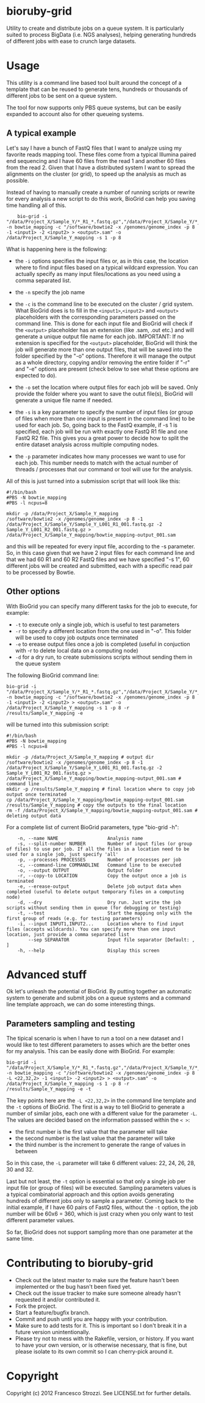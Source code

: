 bioruby-grid
============

Utility to create and distribute jobs on a queue system. It is particularly suited to process BigData (i.e. NGS analyses), helping generating hundreds of different jobs with ease to crunch large datasets.

Usage
=====

This utility is a command line based tool built around the concept of a template that can be reused to generate tens, hundreds or thousands of different jobs to be sent on a queue system.

The tool for now supports only PBS queue systems, but can be easily expanded to account also for other queueing systems.

A typical example 
-----------------

Let's say I have a bunch of FastQ files that I want to analyze using my favorite reads mapping tool. These files come from a typical Illumina paired end sequencing and I have 60 files from the read 1 and another 60 files from the read 2. Given that I have a distributed system I want to spread the alignments on the cluster (or grid), to speed up the analysis as much as possible. 

Instead of having to manually create a number of running scripts or rewrite for every analysis a new script to do this work, BioGrid can help you saving time handling all of this.

```shell
	bio-grid -i "/data/Project_X/Sample_Y/*_R1_*.fastq.gz","/data/Project_X/Sample_Y/*_R2_*.fastq.gz" -n bowtie_mapping -c "/software/bowtie2 -x /genomes/genome_index -p 8 -1 <input1> -2 <input2> > <output>.sam" -o /data/Project_X/Sample_Y_mapping -s 1 -p 8	
```

What is happening here is the following:

* the ```-i``` options specifies the input files or, as in this case, the location where to find input files based on a typical wildcard expression. You can actually specify as many input files/locations as you need using a comma separated list.
* the ```-n``` specify the job name
* the ```-c``` is the command line to be executed on the cluster / grid system. What BioGrid does is to fill in the ```<input1>```,```<input2>``` and ```<output>``` placeholders with the corresponding parameters passed on the command line. This is done for each input file and BioGrid will check if the ```<output>``` placeholder has an extension (like .sam, .out etc.) and will generate a unique output file name for each job. IMPORTANT: If no extension is specified for the ```<output>``` placeholder, BioGrid will think the job will generate more than one output files, that will be saved into the folder specified by the "-o" options. Therefore it will manage the output as a whole directory, copying and/or removing the entire folder if "-r" and "-e" options are present (check below to see what these options are expected to do).

* the ```-o``` set the location where output files for each job will be saved. Only provide the folder where you want to save the outut file(s), BioGrid will generate a unique file name if needed.
* the ```-s``` is a key parameter to specify the number of input files (or group of files when more than one input is present in the command line) to be used for each job. So, going back to the FastQ example, if -s 1 is specified, each job will be run with exactly one FastQ R1 file and one FastQ R2 file. This gives you a great power to decide how to split the entire dataset analysis across multiple computing nodes.
* the ```-p``` parameter indicates how many processes we want to use for each job. This number needs to match with the actual number of threads / processes that our command or tool will use for the analysis.

All of this is just turned into a submission script that will look like this:

```shell
#!/bin/bash
#PBS -N bowtie_mapping
#PBS -l ncpus=8

mkdir -p /data/Project_X/Sample_Y_mapping
/software/bowtie2 -x /genomes/genome_index -p 8 -1 /data/Project_X/Sample_Y/Sample_Y_L001_R1_001.fastq.gz -2 Sample_Y_L001_R2_001.fastq.gz > /data/Project_X/Sample_Y_mapping/bowtie_mapping-output_001.sam
```

and this will be repeated for every input file, according to the -s parameter. So, in this case given that we have 2 input files for each command line and that we had 60 R1 and 60 R2 FastQ files and we have specified "-s 1", 60 different jobs will be created and submitted, each with a specific read pair to be processed by Bowtie.

Other options
-------------

With BioGrid you can specify many different tasks for the job to execute, for example:

* ```-t``` to execute only a single job, which is useful to test parameters
* ```-r``` to specify a different location from the one used in "-o". This folder will be used to copy job outputs once terminated
* ```-e``` to erease output files once a job is completed (useful in conjuction with -r to delete local data on a computing node)
* ```-d``` for a dry run, to create submissions scripts without sending them in the queue system

The following BioGrid command line:

```shell
bio-grid -i "/data/Project_X/Sample_Y/*_R1_*.fastq.gz","/data/Project_X/Sample_Y/*_R2_*.fastq.gz" -n bowtie_mapping -c "/software/bowtie2 -x /genomes/genome_index -p 8 -1 <input1> -2 <input2> > <output>.sam" -o /data/Project_X/Sample_Y_mapping -s 1 -p 8 -r /results/Sample_Y_mapping -e
```

will be turned into this submission script:

```shell
#!/bin/bash
#PBS -N bowtie_mapping
#PBS -l ncpus=8

mkdir -p /data/Project_X/Sample_Y_mapping # output dir
/software/bowtie2 -x /genomes/genome_index -p 8 -1 /data/Project_X/Sample_Y/Sample_Y_L001_R1_001.fastq.gz -2 Sample_Y_L001_R2_001.fastq.gz > /data/Project_X/Sample_Y_mapping/bowtie_mapping-output_001.sam # command line
mkdir -p /results/Sample_Y_mapping # final location where to copy job output once terminated
cp /data/Project_X/Sample_Y_mapping/bowtie_mapping-output_001.sam /results/Sample_Y_mapping # copy the outputs to the final location
rm -f /data/Project_X/Sample_Y_mapping/bowtie_mapping-output_001.sam # deleting output data
```

For a complete list of current BioGrid parameters, type "bio-grid -h":

```shell
    -n, --name NAME                  Analysis name
    -s, --split-number NUMBER        Number of input files (or group of files) to use per job. If all the files in a location need to be used for a single job, just specify 'all'
    -p, --processes PROCESSES        Number of processes per job
    -c, --command-line COMMANDLINE   Command line to be executed
    -o, --output OUTPUT              Output folder
    -r, --copy-to LOCATION           Copy the output once a job is terminated
    -e, --erease-output              Delete job output data when completed (useful to delete output temporary files on a computing node)
    -d, --dry                        Dry run. Just write the job scripts without sending them in queue (for debugging or testing)
    -t, --test                       Start the mapping only with the first group of reads (e.g. for testing parameters)
    -i, --input INPUT1,INPUT2...     Location where to find input files (accepts wildcards). You can specify more than one input location, just provide a comma separated list
        --sep SEPARATOR              Input file separator [Default: , ]
    -h, --help                       Display this screen
```

Advanced stuff
==============

Ok let's unleash the potential of BioGrid.
By putting together an automatic system to generate and submit jobs on a queue systems and a command line template approach, we can do some interesting things.

Parameters sampling and testing
-------------------------------

The tipical scenario is when I have to run a tool on a new dataset and I would like to test different parameters to asses which are the better ones for my analysis.
This can be easily done with BioGrid. For example:

```shell
bio-grid -i "/data/Project_X/Sample_Y/*_R1_*.fastq.gz","/data/Project_X/Sample_Y/*_R2_*.fastq.gz" -n bowtie_mapping -c "/software/bowtie2 -x /genomes/genome_index -p 8 -L <22,32,2> -1 <input1> -2 <input2> > <output>.sam" -o /data/Project_X/Sample_Y_mapping -s 1 -p 8 -r /results/Sample_Y_mapping -e -t
```

The key points here are the ```-L <22,32,2>``` in the command line template and the ```-t``` options of BioGrid. The first is a way to tell BioGrid to generate a number of similar jobs, each one with a different value for the parameter ```-L```. The values are decided based on the information passsed within the ```< >```:

* the first number is the first value that the parameter will take
* the second number is the last value that the parameter will take
* the third number is the increment to generate the range of values in between

So in this case, the ```-L``` parameter will take 6 different values: 22, 24, 26, 28, 30 and 32.

Last but not least, the ```-t``` option is essential so that only a single job per input file (or group of files) will be executed. Sampling parameters values is a typical combinatorial approach and this option avoids generating hundreds of different jobs only to sample a parameter. Coming back to the initial example, if I have 60 pairs of FastQ files, without the ```-t``` option, the job number will be 60x6 = 360, which is just crazy when you only want to test different parameter values. 

So far, BioGrid does not support sampling more than one parameter at the same time.

Contributing to bioruby-grid
============================
 
* Check out the latest master to make sure the feature hasn't been implemented or the bug hasn't been fixed yet.
* Check out the issue tracker to make sure someone already hasn't requested it and/or contributed it.
* Fork the project.
* Start a feature/bugfix branch.
* Commit and push until you are happy with your contribution.
* Make sure to add tests for it. This is important so I don't break it in a future version unintentionally.
* Please try not to mess with the Rakefile, version, or history. If you want to have your own version, or is otherwise necessary, that is fine, but please isolate to its own commit so I can cherry-pick around it.

Copyright
=========

Copyright (c) 2012 Francesco Strozzi. See LICENSE.txt for
further details.

